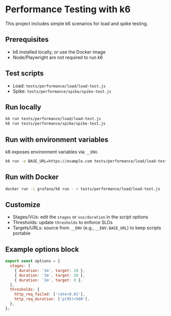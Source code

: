 # Performance Testing with k6

This project includes simple k6 scenarios for load and spike testing.

## Prerequisites

- k6 installed locally, or use the Docker image
- Node/Playwright are not required to run k6

## Test scripts

- Load: `tests/performance/load/load-test.js`
- Spike: `tests/performance/spike/spike-test.js`

## Run locally

```bash
k6 run tests/performance/load/load-test.js
k6 run tests/performance/spike/spike-test.js
```

## Run with environment variables

k6 exposes environment variables via `__ENV`.

```bash
k6 run -e BASE_URL=https://example.com tests/performance/load/load-test.js
```

## Run with Docker

```bash
docker run -i grafana/k6 run - < tests/performance/load/load-test.js
```

## Customize

- Stages/VUs: edit the `stages` or `vus/duration` in the script options
- Thresholds: update `thresholds` to enforce SLOs
- Targets/URLs: source from `__ENV` (e.g., `__ENV.BASE_URL`) to keep scripts portable

## Example options block

```javascript
export const options = {
  stages: [
    { duration: '1m', target: 20 },
    { duration: '3m', target: 20 },
    { duration: '1m', target: 0 },
  ],
  thresholds: {
    http_req_failed: ['rate<0.01'],
    http_req_duration: ['p(95)<500'],
  },
};
```
